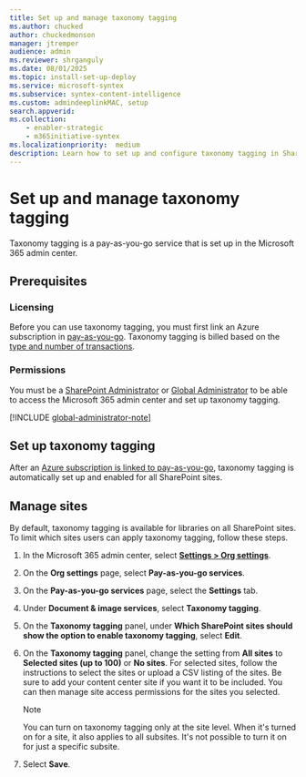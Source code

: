 ```yaml
---
title: Set up and manage taxonomy tagging
ms.author: chucked
author: chuckedmonson
manager: jtremper
audience: admin
ms.reviewer: shrganguly
ms.date: 08/01/2025
ms.topic: install-set-up-deploy
ms.service: microsoft-syntex
ms.subservice: syntex-content-intelligence
ms.custom: admindeeplinkMAC, setup
search.appverid:
ms.collection:
    - enabler-strategic
    - m365initiative-syntex
ms.localizationpriority:  medium
description: Learn how to set up and configure taxonomy tagging in SharePoint.
---
```


# Set up and manage taxonomy tagging

Taxonomy tagging is a pay-as-you-go service that is set up in the Microsoft 365 admin center.

## Prerequisites

### Licensing

Before you can use taxonomy tagging, you must first link an Azure subscription in [pay-as-you-go](syntex-azure-billing.md). Taxonomy tagging is billed based on the [type and number of transactions](syntex-pay-as-you-go-services.md).

### Permissions

You must be a [SharePoint Administrator](/entra/identity/role-based-access-control/permissions-reference#sharepoint-administrator) or [Global Administrator](/entra/identity/role-based-access-control/permissions-reference#global-administrator) to be able to access the Microsoft 365 admin center and set up taxonomy tagging.

[!INCLUDE [global-administrator-note](../includes/global-administrator-note.md)]

## Set up taxonomy tagging

After an [Azure subscription is linked to pay-as-you-go](syntex-azure-billing.md), taxonomy tagging is automatically set up and enabled for all SharePoint sites.

## Manage sites

By default, taxonomy tagging is available for libraries on all SharePoint sites. To limit which sites users can apply taxonomy tagging, follow these steps.

1. In the Microsoft 365 admin center, select <a href="https://go.microsoft.com/fwlink/p/?linkid=2171997" target="_blank">**Settings > Org settings**</a>.

2. On the **Org settings** page, select **Pay-as-you-go services**.

3. On the **Pay-as-you-go services** page, select the **Settings** tab.

4. Under **Document & image services**, select **Taxonomy tagging**.

5. On the **Taxonomy tagging** panel, under **Which SharePoint sites should show the option to enable taxonomy tagging**, select **Edit**.

6. On the **Taxonomy tagging** panel, change the setting from **All sites** to **Selected sites (up to 100)** or **No sites**. For selected sites, follow the instructions to select the sites or upload a CSV listing of the sites. Be sure to add your content center site if you want it to be included. You can then manage site access permissions for the sites you selected.

    > [!NOTE]
    > You can turn on taxonomy tagging only at the site level. When it's turned on for a site, it also applies to all subsites. It's not possible to turn it on for just a specific subsite.

7. Select **Save**.
